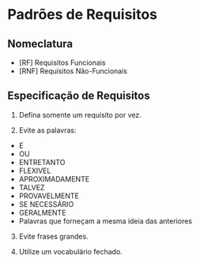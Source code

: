 # Padrões de Requisitos

## Nomeclatura

- [RF] Requisitos Funcionais
- [RNF] Requisitos Não-Funcionais

## Especificação de Requisitos

1. Defina somente um requisito por vez.

2. Evite as palavras:
- E
- OU
- ENTRETANTO
- FLEXIVEL
- APROXIMADAMENTE
- TALVEZ
- PROVAVELMENTE
- SE NECESSÁRIO
- GERALMENTE
- Palavras que forneçam a mesma ideia das anteriores

3. Evite frases grandes.

4. Utilize um vocabulário fechado.

